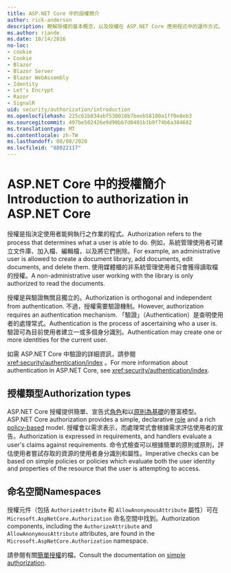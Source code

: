 ```yaml
---
title: ASP.NET Core 中的授權簡介
author: rick-anderson
description: 瞭解授權的基本概念，以及授權在 ASP.NET Core 應用程式中的運作方式。
ms.author: riande
ms.date: 10/14/2016
no-loc:
- cookie
- Cookie
- Blazor
- Blazor Server
- Blazor WebAssembly
- Identity
- Let's Encrypt
- Razor
- SignalR
uid: security/authorization/introduction
ms.openlocfilehash: 215c61b034abf530010b7beeb58100a1ff0e8eb3
ms.sourcegitcommit: 497be502426e9d90bb7d0401b1b9f74b6a384682
ms.translationtype: MT
ms.contentlocale: zh-TW
ms.lasthandoff: 08/08/2020
ms.locfileid: "88022117"
---
```

# <a name="introduction-to-authorization-in-aspnet-core"></a><span data-ttu-id="68c73-103">ASP.NET Core 中的授權簡介</span><span class="sxs-lookup"><span data-stu-id="68c73-103">Introduction to authorization in ASP.NET Core</span></span>

<a name="security-authorization-introduction"></a>

<span data-ttu-id="68c73-104">授權是指決定使用者能夠執行之作業的程式。</span><span class="sxs-lookup"><span data-stu-id="68c73-104">Authorization refers to the process that determines what a user is able to do.</span></span> <span data-ttu-id="68c73-105">例如，系統管理使用者可建立文件庫、加入檔、編輯檔，以及將它們刪除。</span><span class="sxs-lookup"><span data-stu-id="68c73-105">For example, an administrative user is allowed to create a document library, add documents, edit documents, and delete them.</span></span> <span data-ttu-id="68c73-106">使用媒體櫃的非系統管理使用者只會獲得讀取檔的授權。</span><span class="sxs-lookup"><span data-stu-id="68c73-106">A non-administrative user working with the library is only authorized to read the documents.</span></span>

<span data-ttu-id="68c73-107">授權是與驗證無關且獨立的。</span><span class="sxs-lookup"><span data-stu-id="68c73-107">Authorization is orthogonal and independent from authentication.</span></span> <span data-ttu-id="68c73-108">不過，授權需要驗證機制。</span><span class="sxs-lookup"><span data-stu-id="68c73-108">However, authorization requires an authentication mechanism.</span></span> <span data-ttu-id="68c73-109">「驗證」（Authentication）是查明使用者的處理常式。</span><span class="sxs-lookup"><span data-stu-id="68c73-109">Authentication is the process of ascertaining who a user is.</span></span> <span data-ttu-id="68c73-110">驗證可為目前使用者建立一或多個身分識別。</span><span class="sxs-lookup"><span data-stu-id="68c73-110">Authentication may create one or more identities for the current user.</span></span>

<span data-ttu-id="68c73-111">如需 ASP.NET Core 中驗證的詳細資訊，請參閱 <xref:security/authentication/index> 。</span><span class="sxs-lookup"><span data-stu-id="68c73-111">For more information about authentication in ASP.NET Core, see <xref:security/authentication/index>.</span></span>

## <a name="authorization-types"></a><span data-ttu-id="68c73-112">授權類型</span><span class="sxs-lookup"><span data-stu-id="68c73-112">Authorization types</span></span>

<span data-ttu-id="68c73-113">ASP.NET Core 授權提供簡單、宣告式[角色](xref:security/authorization/roles)和以[原則為基礎](xref:security/authorization/policies)的豐富模型。</span><span class="sxs-lookup"><span data-stu-id="68c73-113">ASP.NET Core authorization provides a simple, declarative [role](xref:security/authorization/roles) and a rich [policy-based](xref:security/authorization/policies) model.</span></span> <span data-ttu-id="68c73-114">授權會以需求表示，而處理常式會根據需求評估使用者的宣告。</span><span class="sxs-lookup"><span data-stu-id="68c73-114">Authorization is expressed in requirements, and handlers evaluate a user's claims against requirements.</span></span> <span data-ttu-id="68c73-115">命令式檢查可以根據簡單的原則或原則，評估使用者嘗試存取的資源的使用者身分識別和屬性。</span><span class="sxs-lookup"><span data-stu-id="68c73-115">Imperative checks can be based on simple policies or policies which evaluate both the user identity and properties of the resource that the user is attempting to access.</span></span>

## <a name="namespaces"></a><span data-ttu-id="68c73-116">命名空間</span><span class="sxs-lookup"><span data-stu-id="68c73-116">Namespaces</span></span>

<span data-ttu-id="68c73-117">授權元件（包括 `AuthorizeAttribute` 和 `AllowAnonymousAttribute` 屬性）可在 `Microsoft.AspNetCore.Authorization` 命名空間中找到。</span><span class="sxs-lookup"><span data-stu-id="68c73-117">Authorization components, including the `AuthorizeAttribute` and `AllowAnonymousAttribute` attributes, are found in the `Microsoft.AspNetCore.Authorization` namespace.</span></span>

<span data-ttu-id="68c73-118">請參閱有關[簡單授權](xref:security/authorization/simple)的檔。</span><span class="sxs-lookup"><span data-stu-id="68c73-118">Consult the documentation on [simple authorization](xref:security/authorization/simple).</span></span>
